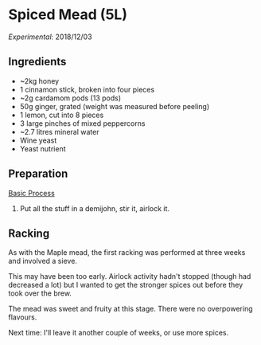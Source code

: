 # Spiced Mead (5L)

_Experimental:_ 2018/12/03

## Ingredients

* ~2kg honey
* 1 cinnamon stick, broken into four pieces
* ~2g cardamom pods (13 pods)
* 50g ginger, grated (weight was measured before peeling)
* 1 lemon, cut into 8 pieces
* 3 large pinches of mixed peppercorns
* ~2.7 litres mineral water
* Wine yeast
* Yeast nutrient

## Preparation

[Basic Process](../Process.md)

1. Put all the stuff in a demijohn, stir it, airlock it.

## Racking

As with the Maple mead, the first racking was performed at three weeks and involved a sieve.

This may have been too early. Airlock activity hadn't stopped (though had decreased a lot) but I wanted to get the stronger spices out before they took over the brew.

The mead was sweet and fruity at this stage. There were no overpowering flavours.

Next time: I'll leave it another couple of weeks, or use more spices.
